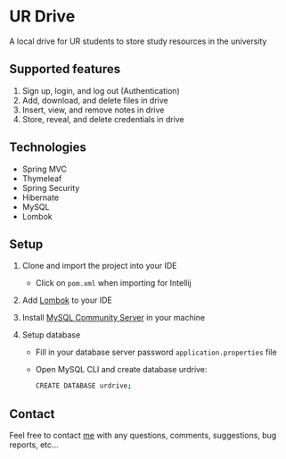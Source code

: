 # UR Drive

A local drive for UR students to store study resources in the university

## Supported features

1. Sign up, login, and log out (Authentication)
2. Add, download, and delete files in drive
3. Insert, view, and remove notes in drive
4. Store, reveal, and delete credentials in drive

## Technologies

- Spring MVC
- Thymeleaf
- Spring Security
- Hibernate
- MySQL
- Lombok

## Setup

1. Clone and import the project into your IDE 

   - Click on `pom.xml` when importing for Intellij

2. Add [Lombok](https://projectlombok.org/) to your IDE

3. Install [MySQL Community Server](https://dev.mysql.com/downloads/mysql/) in your machine

4. Setup database

   - Fill in your database server password `application.properties` file

   - Open MySQL CLI and create database urdrive:

     ```sh
     CREATE DATABASE urdrive;
     ```

## Contact

Feel free to contact [me](hle7@u.rochester.edu) with any questions, comments, suggestions, bug reports, etc...
